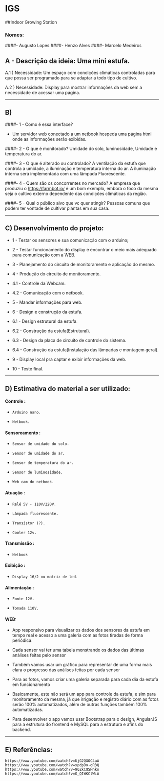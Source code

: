 # IGS

##Indoor Growing Station

### Nomes:

####-    Augusto Lopes
####-    Henzo Alves
####-    Marcelo Medeiros

## A - Descrição da ideia: Uma mini estufa.

A.1 ) Necessidade: Um espaço com condições climáticas controladas para que possa
ser programado para se adaptar a todo tipo de cultivo.

A.2 ) Necessidade: Display para mostrar informações da web sem a necessidade de
acessar uma página.

--------------------------------------------------------------------------------
## B)

####- 1 - Como é essa interface?
- Um servidor web conectado a um netbook hospeda uma página html onde as
  informações serão exibidas.

####- 2 - O que é monitorado?
	Umidade do solo, luminosidade, Umidade e temperatura do ar.

####- 3 - O que é alterado ou controlado?
	A ventilação da estufa que controla a umidade, a iluminação e temperatura interna do ar. A iluminação interna será implementada com uma lâmpada Fluorescente.

####- 4 - Quem são os concorrentes no mercado?
	A empresa que produziu o https://farmbot.io/ é um bom exemplo, embora o foco
  da mesma seja o cultivo externo dependente das condições climáticas da região.

####- 5 - Qual o público alvo que vc quer atingir?
	Pessoas comuns que podem ter vontade de cultivar plantas em sua casa.

--------------------------------------------------------------------------------
## C) Desenvolvimento do projeto:

-	1 - Testar os sensores e sua comunicação com o arduino;

-  2 - Testar funcionamento do display e encontrar o meio mais adequado para
  comunicação com a WEB.

-  3 - Planejamento do circuito de monitoramento e aplicação do mesmo.

-  4 - Produção do circuito de monitoramento.
  -  4.1 - Controle da Webcam.
  -  4.2 - Comunicação com o netbook.

-  5 - Mandar informações para web.

-  6 - Design e construção da estufa.
  -  6.1 - Design estrutural da estufa.
  -  6.2 - Construção da estufa(Estrutural).
  -  6.3 - Design da placa de circuito de controle do sistema.
  -  6.4 - Construção da estufa(Instalação das lâmpadas e montagem geral).

-  9 - Display local pra captar e exibir informações da web.

-  10 - Teste final.

--------------------------------------------------------------------------------
## D) Estimativa do material a ser utilizado:

####  Controle :

-     Arduino nano.
-     Netbook.

####  Sensoreamento :

-     Sensor de umidade do solo.
-     Sensor de umidade do ar.
-     Sensor de temperatura do ar.
-     Sensor de luminosidade.
-     Web cam do netbook.

####  Atuação :

-     Relé 5V - 110V/220V.
-     Lâmpada fluorescente.
-     Transistor (?).
-     Cooler 12v.

####  Transmissão :

-     Netbook

####  Exibição :

-     Display 16/2 ou matriz de led.

####  Alimentação :

-     Fonte 12V.
-     Tomada 110V.

#### WEB:

- App responsivo para visualizar os dados dos sensores da estufa em tempo real e acesso a uma galeria com as fotos tiradas de forma periódica.

- Cada sensor vai ter uma tabela monstrando os dados das últimas análises feitas pelo sensor
- Também vamos usar um gráfico para representar de uma forma mais clara o progresso das análises feitas por cada sensor
- Para as fotos, vamos criar uma galeria separada para cada dia da estufa em funcionamento

- Basicamente, este não será um app para controle da estufa, e sim para monitoramento da mesma, já que irrigação e registro diário com as fotos serão 100% automatizados, além de outras funções também 100% automatizadas.

- Para desenvolver o app vamos usar Bootstrap para o design, AngularJS para a estrutura do frontend e MySQL para a estrutura e afins do backend.

--------------------------------------------------------------------------------

## E) Referências:

    https://www.youtube.com/watch?v=UjG2QGOC4aA
    https://www.youtube.com/watch?v=xpdpDo-gR3Q
    https://www.youtube.com/watch?v=9QZkCQSHnko
    https://www.youtube.com/watch?v=O_Q1WKCtWiA
